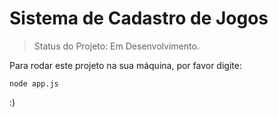 <h1>Sistema de Cadastro de Jogos</h1>

>Status do Projeto: Em Desenvolvimento.

Para rodar este projeto na sua máquina, por favor digite:

```
node app.js
```    

:)
